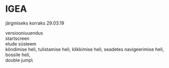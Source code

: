 # IGEA
järgmiseks korraks 29.03.19

versiooniuuendus\
startscreen\
elude süsteem\
kõndimise heli, tulistamise heli, klikkimise heli, seadetes navigeerimise heli, bossile heli, \
double jump\


